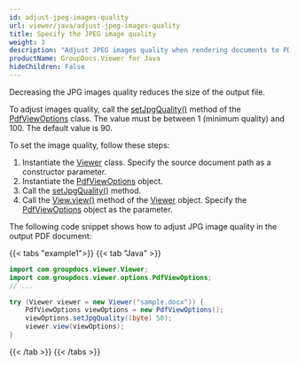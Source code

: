 ```yaml
---
id: adjust-jpeg-images-quality
url: viewer/java/adjust-jpeg-images-quality
title: Specify the JPEG image quality
weight: 3
description: "Adjust JPEG images quality when rendering documents to PDF with GroupDocs.Viewer for Java"
productName: GroupDocs.Viewer for Java
hideChildren: False
---
```

Decreasing the JPG images quality reduces the size of the output file.

To adjust images quality, call the [setJpgQuality()](https://reference.groupdocs.com/viewer/java/com.groupdocs.viewer.options/pdfviewoptions/#setJpgQuality-int-) method of the [PdfViewOptions](https://reference.groupdocs.com/viewer/java/com.groupdocs.viewer.options/pdfviewoptions/) class. The value must be between 1 (minimum quality) and 100. The default value is 90.

To set the image quality, follow these steps:

1. Instantiate the [Viewer](https://reference.groupdocs.com/viewer/java/com.groupdocs.viewer/Viewer) class. Specify the source document path as a constructor parameter.
1. Instantiate the [PdfViewOptions](https://reference.groupdocs.com/viewer/java/com.groupdocs.viewer.options/pdfviewoptions/) object.
2. Call the [setJpgQuality()](https://reference.groupdocs.com/viewer/java/com.groupdocs.viewer.options/pdfviewoptions/#setJpgQuality-int-) method.
3. Call the [View.view()](https://reference.groupdocs.com/viewer/java/com.groupdocs.viewer/viewer/#view-com.groupdocs.viewer.options.ViewOptions-) method of the [Viewer](https://reference.groupdocs.com/viewer/java/com.groupdocs.viewer/Viewer) object. Specify the [PdfViewOptions](https://reference.groupdocs.com/viewer/java/com.groupdocs.viewer.options/pdfviewoptions/) object as the parameter.

The following code snippet shows how to adjust JPG image quality in the output PDF document:

{{< tabs "example1">}}
{{< tab "Java" >}}
```java
import com.groupdocs.viewer.Viewer;
import com.groupdocs.viewer.options.PdfViewOptions;
// ...

try (Viewer viewer = new Viewer("sample.docx")) {
    PdfViewOptions viewOptions = new PdfViewOptions();
    viewOptions.setJpgQuality((byte) 50);
    viewer.view(viewOptions);
}
```
{{< /tab >}}
{{< /tabs >}}
